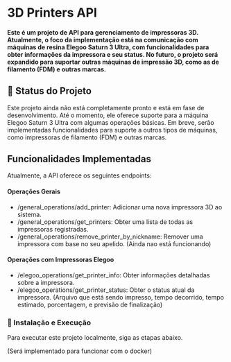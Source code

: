 # 3D Printers API
#### Este é um projeto de API para gerenciamento de impressoras 3D. Atualmente, o foco da implementação está na comunicação com máquinas de resina Elegoo Saturn 3 Ultra, com funcionalidades para obter informações da impressora e seu status. No futuro, o projeto será expandido para suportar outras máquinas de impressão 3D, como as de filamento (FDM) e outras marcas.

## 🚧 Status do Projeto
Este projeto ainda não está completamente pronto e está em fase de desenvolvimento. Até o momento, ele oferece suporte para a máquina Elegoo Saturn 3 Ultra com algumas operações básicas. Em breve, serão implementadas funcionalidades para suporte a outros tipos de máquinas, como impressoras de filamento (FDM) e outras marcas.

## Funcionalidades Implementadas
Atualmente, a API oferece os seguintes endpoints:

#### Operações Gerais
- /general_operations/add_printer: Adicionar uma nova impressora 3D ao sistema.
- /general_operations/get_printers: Obter uma lista de todas as impressoras registradas.
- /general_operations/remove_printer_by_nickname: Remover uma impressora com base no seu apelido. (Ainda nao está funcionando)
#### Operações com Impressoras Elegoo
- /elegoo_operations/get_printer_info: Obter informações detalhadas sobre a impressora.
- /elegoo_operations/get_printer_status: Obter o status atual da impressora. (Arquivo que está sendo impresso, tempo decorrido, tempo estimado, porcentagem, e previsão de finalização)

### 🚀 Instalação e Execução
Para executar este projeto localmente, siga as etapas abaixo.

(Será implementado para funcionar com o docker)
